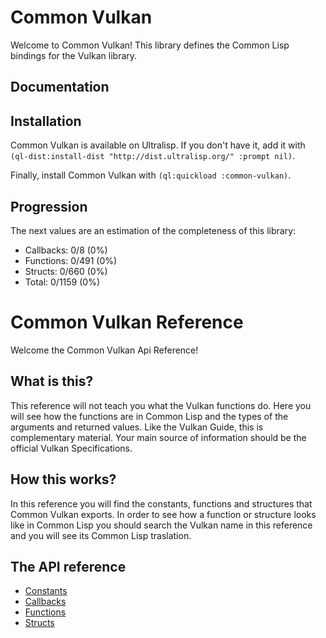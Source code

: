 <h1 id="header:ADP:HEADERTAG0">Common Vulkan</h1>

Welcome to Common Vulkan\! This library defines the Common Lisp bindings for the Vulkan library\.

<h2 id="header:ADP:HEADERTAG1">Documentation</h2>

<h2 id="header:ADP:HEADERTAG2">Installation</h2>

Common Vulkan is available on Ultralisp\. If you don\'t have it\, add it with ``` (ql-dist:install-dist "http://dist.ultralisp.org/" :prompt nil) ```\.

Finally\, install Common Vulkan with ``` (ql:quickload :common-vulkan) ```\.

<h2 id="header:ADP:HEADERTAG3">Progression</h2>

The next values are an estimation of the completeness of this library\:

* Callbacks\: 0\/8 \(0\%\)
* Functions\: 0\/491 \(0\%\)
* Structs\: 0\/660 \(0\%\)
* Total\: 0\/1159 \(0\%\)

<h1 id="header:COMMON-VULKAN:API-REFERENCE-HEADER">Common Vulkan Reference</h1>

Welcome the Common Vulkan Api Reference\!

<h2 id="header:ADP:HEADERTAG4">What is this?</h2>

This reference will not teach you what the Vulkan functions do\. Here you will see how the functions are in Common Lisp and the types of the arguments and returned values\. Like the Vulkan Guide\, this is complementary material\. Your main source of information should be the official Vulkan Specifications\.

<h2 id="header:ADP:HEADERTAG5">How this works?</h2>

In this reference you will find the constants\, functions and structures that Common Vulkan exports\. In order to see how a function or structure looks like in Common Lisp you should search the Vulkan name in this reference and you will see its Common Lisp traslation\.

<h2 id="header:ADP:HEADERTAG6">The API reference</h2>

* <a href="/docs/api/constants.md#header:COMMON-VULKAN:CONSTANTS-HEADER">Constants</a>
* <a href="/docs/api/callbacks.md#header:COMMON-VULKAN:CALLBACKS-HEADER">Callbacks</a>
* <a href="/docs/api/functions.md#header:COMMON-VULKAN:FUNCTIONS-HEADER">Functions</a>
* <a href="/docs/api/structs.md#header:COMMON-VULKAN:STRUCTS-HEADER">Structs</a>


